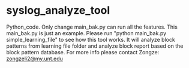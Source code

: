# syslog_analyze_tool
Python_code. Only change main_bak.py can run all the features. 
This main_bak.py is just an example. Please run "python main_bak.py simple_learning_file" to see how this tool works.
It will analyze block patterns from learning file folder and analyze block report based on the block pattern database.
For more info please contact Zongze: zongzeli2@my.unt.edu
